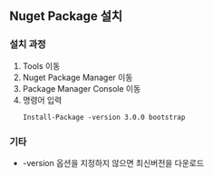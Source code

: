 ## Nuget Package 설치
### 설치 과정
1. Tools 이동
2. Nuget Package Manager 이동
3. Package Manager Console 이동
4. 명령어 입력
    ```console
    Install-Package -version 3.0.0 bootstrap
    ```

### 기타
- -version 옵션을 지정하지 않으면 최신버전을 다운로드
